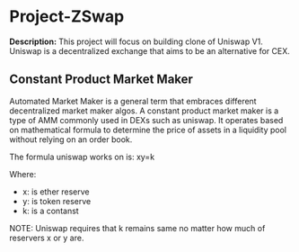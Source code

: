 # Project-ZSwap

**Description:** This project will focus on building clone of Uniswap V1. Uniswap is a decentralized exchange that aims to be an alternative for CEX.



## Constant Product Market Maker

Automated Market Maker is a general term that embraces different decentralized market maker algos. A constant product market maker is a type of AMM commonly used in DEXs such as uniswap. It operates based on mathematical formula to determine the price of assets in a liquidity pool without relying on an order book.


The formula uniswap works on is: xy=k

Where:
- x: is ether reserve
- y: is token reserve 
- k: is a contanst

NOTE: Uniswap requires that k remains same no matter how much of reservers x or y are.


###
